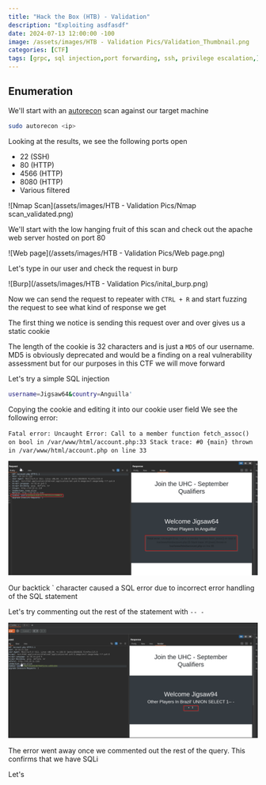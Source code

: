 ```yaml
--- 
title: "Hack the Box (HTB) - Validation"
description: "Exploiting asdfasdf"
date: 2024-07-13 12:00:00 -100
image: /assets/images/HTB - Validation Pics/Validation_Thumbnail.png
categories: [CTF]
tags: [grpc, sql injection,port forwarding, ssh, privilege escalation,]    # TAG names should always be lowercase
---
```


## Enumeration

We'll start with an [autorecon](https://github.com/Tib3rius/AutoRecon) scan against our target machine

```bash
sudo autorecon <ip>
```

Looking at the results, we see the following ports open

- 22 (SSH)
- 80 (HTTP)
- 4566 (HTTP)
- 8080 (HTTP)
- Various filtered

![Nmap Scan](assets/images/HTB - Validation Pics/Nmap scan_validated.png)

We'll start with the low hanging fruit of this scan and check out the apache web server hosted on port 80

![Web page](/assets/images/HTB - Validation Pics/Web page.png)

Let's type in our user and check the request in burp

![Burp](/assets/images/HTB - Validation Pics/inital_burp.png)

Now we can send the request to repeater with `CTRL + R` and start fuzzing the request to see what kind of response we get

The first thing we notice is sending this request over and over gives us a static cookie

The length of the cookie is 32 characters and is just a `MD5` of our username. MD5 is obviously deprecated and would be a finding on a real vulnerability assessment but for our purposes in this CTF we will move forward

Let's try a simple SQL injection

```bash
username=Jigsaw64&country=Anguilla' 
```

Copying the cookie and editing it into our cookie user field We see the following error:

 `Fatal error: Uncaught Error: Call to a member function fetch_assoc() on bool in
/var/www/html/account.php:33 Stack trace: #0 {main} thrown in /var/www/html/account.php
on line 33`

![Fatal error](/assets/images/HTB%20-%20Validation%20Pics/Fatal%20error.png)

Our backtick ` character caused a SQL error due to incorrect error handling of the SQL statement

Let's try commenting out the rest of the statement with `-- -`

![No SQL error](/assets/images/HTB%20-%20Validation%20Pics/No%20SQL%20error.png)

The error went away once we commented out the rest of the query. This confirms that we have SQLi

Let's